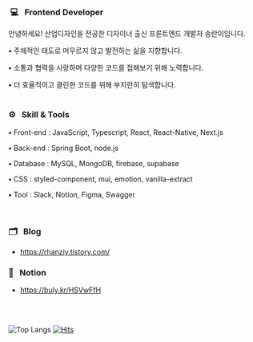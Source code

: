 <br>

###  💻 &nbsp; Frontend Developer
 ${\textsf{ 안녕하세요! 산업디자인을 전공한 디자이너 출신 프론트엔드 개발자 송란이입니다.}}$

**•** 주체적인 태도로 머무르지 않고 발전하는 삶을 지향합니다.

**•** 소통과 협력을 사랑하며 다양한 코드를 접해보기 위해 노력합니다.

**•** 더 효율적이고 클린한 코드를 위해 부지런히 탐색합니다.
<br>
<br>


### ⚙️ &nbsp; Skill & Tools

**•** Front-end : JavaScript, Typescript, React, React-Native, Next.js

**•** Back-end : Spring Boot, node.js

**•** Database :  MySQL, MongoDB, firebase, supabase

**•** CSS : styled-component, mui, emotion, vanilla-extract

**•** Tool : Slack, Notion, Figma, Swagger


<br>

 ### 🗂️ &nbsp; Blog
 + https://rhanziy.tistory.com/

 ### 📄 &nbsp; Notion
 + https://buly.kr/HSVwFfH


<br>
<br>

![Top Langs](https://github-readme-stats.vercel.app/api/top-langs/?username=rhanziy&layout=compact)
[![Hits](https://hits.seeyoufarm.com/api/count/incr/badge.svg?url=https%3A%2F%2Fgithub.com%2Frhanziy&count_bg=%2379C83D&title_bg=%23555555&icon=&icon_color=%23E7E7E7&title=hits&edge_flat=false)](https://hits.seeyoufarm.com)
